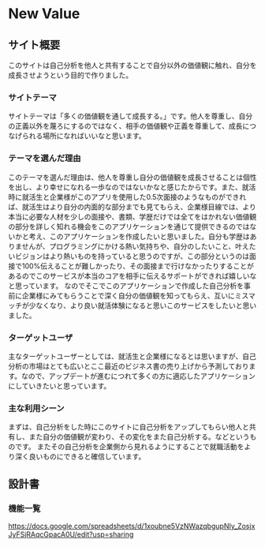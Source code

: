 # New Value

## サイト概要
このサイトは自己分析を他人と共有することで自分以外の価値観に触れ、自分を成長させようという目的で作りました。

### サイトテーマ
サイトテーマは「多くの価値観を通して成長する。」です。他人を尊重し、自分の正義以外を蔑ろにするのではなく、相手の価値観や正義を尊重して、成長につなげられる場所になればいいなと思います。

### テーマを選んだ理由
このテーマを選んだ理由は、他人を尊重し自分の価値観を成長させることは個性を出し、より幸せになれる一歩なのではないかなと感じたからです。また、就活時に就活生と企業様がこのアプリを使用した0.5次面接のようなものができれば、就活生はより自分の内面的な部分までも見てもらえ、企業様目線では、より本当に必要な人材を少しの面接や、書類、学歴だけでは全てをはかれない価値観の部分を詳しく知れる機会をこのアプリケーションを通じて提供できるのではないかと考え、このアプリケーションを作成したいと思いました。自分も学歴はありませんが、プログラミングにかける熱い気持ちや、自分のしたいこと、叶えたいビジョンはより熱いものを持っていると思うのですが、この部分というのは面接で100%伝えることが難しかったり、その面接まで行けなかったりすることがあるのでこのサービスが本当のコアを相手に伝えるサポートができれば嬉しいなと思っています。
なのでそこでこのアプリケーションで作成した自己分析を事前に企業様にみてもらうことで深く自分の価値観を知ってもらえ、互いにミスマッチが少なくなり、より良い就活体験になると思いこのサービスをしたいと思いました。

### ターゲットユーザ
主なターゲットユーザーとしては、就活生と企業様になるとは思いますが、自己分析の市場はとても広いとここ最近のビジネス書の売り上げから予測しております。なので、アップデートが進むにつれて多くの方に適応したアプリケーションにしていきたいと思っています。
### 主な利用シーン
まずは、自己分析をした時にこのサイトに自己分析をアップしてもらい他人と共有し、また自分の価値観が変わり、その変化をまた自己分析する。などというものです。
またその自己分析を企業側から見れるようにすることで就職活動をより深く良いものにできると確信しています。
## 設計書

### 機能一覧
https://docs.google.com/spreadsheets/d/1xoubne5VzNWazqbgupNIy_ZosjxJyFSjRAqcGpacA0U/edit?usp=sharing

